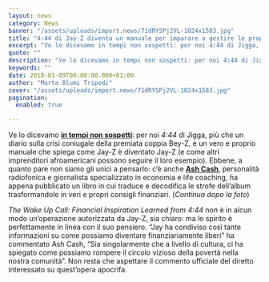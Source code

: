 ```yaml
---
layout: news
category: News
banner: "/assets/uploads/import.news/71dRYSPj2VL-1024x1583.jpg"
title: "4:44 di Jay-Z diventa un manuale per imparare a gestire le proprie finanze"
excerpt: "Ve lo dicevamo in tempi non sospetti: per noi 4:44 di Jigga, più che un diario sulla crisi coniugale della premiata coppia Bey-Z, è un vero e proprio manuale che spiega come Jay-Z è diventato Jay-Z (e come altri imprenditori afroamericani possono seguire il loro esempio). Ebbene, a quanto pare non siamo gli unici a [&hellip"
quote: ""
description: "Ve lo dicevamo in tempi non sospetti: per noi 4:44 di Jigga, più che un diario sulla crisi coniugale della premiata coppia Bey-Z, è un vero e proprio manuale che spiega come Jay-Z è diventato Jay-Z (e come altri imprenditori afroamericani possono seguire il loro esempio). Ebbene, a quanto pare non siamo gli unici a [&hellip"
keywords: ""
date: 2018-01-09T00:00:00.000+01:00
author: "Marta Blumi Tripodi"
cover: "/assets/uploads/import.news/71dRYSPj2VL-1024x1583.jpg"
pagination:
  enabled: true

---
```


Ve lo dicevamo [**in tempi non sospetti**](https://hotmc.com/444-il-coraggio-di-essere-se-stessi-fino-in-fondo/): per noi _4:44_ di Jigga, più che un diario sulla crisi coniugale della premiata coppia Bey-Z, è un vero e proprio manuale che spiega come Jay-Z è diventato Jay-Z (e come altri imprenditori afroamericani possono seguire il loro esempio). Ebbene, a quanto pare non siamo gli unici a pensarlo: c’è anche [**Ash Cash**](http://www.iamashcash.com/), personalità radiofonica e giornalista specializzato in economia e life coaching, ha appena pubblicato un libro in cui traduce e decodifica le strofe dell’album trasformandole in veri e propri consigli finanziari. (_Continua dopo la foto_)

_The Wake Up Call: Financial Inspiration Learned from 4:44_ non è in alcun modo un’operazione autorizzata da Jay-Z, sia chiaro: ma lo spirito è perfettamente in linea con il suo pensiero. “Jay ha condiviso così tante informazioni su come possiamo diventare finanziariamente liberi” ha commentato Ash Cash, “Sia singolarmente che a livello di cultura, ci ha spiegato come possiamo rompere il circolo vizioso della povertà nella nostra comunità”. Non resta che aspettare il commento ufficiale del diretto interessato su quest’opera apocrifa.